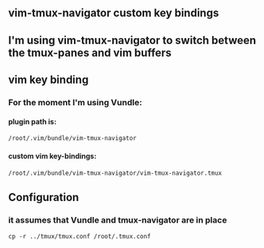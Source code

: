 ## vim-tmux-navigator custom key bindings

## I'm using vim-tmux-navigator to switch between the tmux-panes and vim buffers
## vim key binding
### For the moment I'm using Vundle:
####  plugin path is:
```
/root/.vim/bundle/vim-tmux-navigator
```

#### custom vim key-bindings: 
```
/root/.vim/bundle/vim-tmux-navigator/vim-tmux-navigator.tmux
```

## Configuration
### it assumes that Vundle and tmux-navigator are in place
```
cp -r ../tmux/tmux.conf /root/.tmux.conf
```
